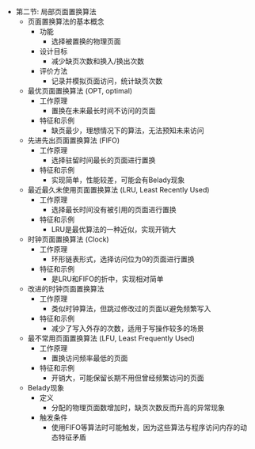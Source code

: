 - 第二节: 局部页面置换算法
  - 页面置换算法的基本概念
    - 功能
      - 选择被置换的物理页面
    - 设计目标
      - 减少缺页次数和换入/换出次数
    - 评价方法
      - 记录并模拟页面访问，统计缺页次数
  - 最优页面置换算法 (OPT, optimal)
    - 工作原理
      - 置换在未来最长时间不访问的页面
    - 特征和示例
      - 缺页最少，理想情况下的算法，无法预知未来访问
  - 先进先出页面置换算法 (FIFO)
    - 工作原理
      - 选择驻留时间最长的页面进行置换
    - 特征和示例
      - 实现简单，性能较差，可能会有Belady现象
  - 最近最久未使用页面置换算法 (LRU, Least Recently Used)
    - 工作原理
      - 选择最长时间没有被引用的页面进行置换
    - 特征和示例
      - LRU是最优算法的一种近似，实现开销大
  - 时钟页面置换算法 (Clock)
    - 工作原理
      - 环形链表形式，选择访问位为0的页面进行置换
    - 特征和示例
      - 是LRU和FIFO的折中，实现相对简单
  - 改进的时钟页面置换算法
    - 工作原理
      - 类似时钟算法，但跳过修改过的页面以避免频繁写入
    - 特征和示例
      - 减少了写入外存的次数，适用于写操作较多的场景
  - 最不常用页面置换算法 (LFU, Least Frequently Used)
    - 工作原理
      - 置换访问频率最低的页面
    - 特征和示例
      - 开销大，可能保留长期不用但曾经频繁访问的页面
  - Belady现象
    - 定义
      - 分配的物理页面数增加时，缺页次数反而升高的异常现象
    - 触发条件
      - 使用FIFO等算法时可能触发，因为这些算法与程序访问内存的动态特征矛盾
